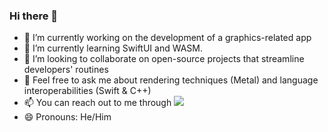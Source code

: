 ### Hi there 👋

- 🔭 I’m currently working on the development of a graphics-related app
- 🌱 I’m currently learning SwiftUI and WASM.
- 👯 I’m looking to collaborate on open-source projects that streamline developers' routines
- 💬 Feel free to ask me about rendering techniques (Metal) and language interoperabilities (Swift & C++)
- 📫 You can reach out to me through [![ ](https://img.shields.io/badge/LinkedIn-0077B5?style=for-the-badge&logo=linkedin&logoColor=white)](https://www.linkedin.com/in/ganeshlingamc/)
- 😄 Pronouns: He/Him
